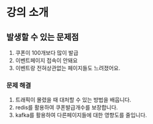 # 강의 소개
## 발생할 수 있는 문제점
1. 쿠폰이 100개보다 많이 발급
2. 이벤트페이지 접속이 안돼요
3. 이벤트랑 전혀상관없는 페이지들도 느려졌어요.

### 문제 해결
1. 트래픽이 몰렸을 때 대처할 수 있는 방법을 배웁니다.
2. redis를 활용하여 쿠폰발급개수를 보장합니다.
3. kafka를 활용하여 다른페이지들에 대한 영향도를 줄입니다.

